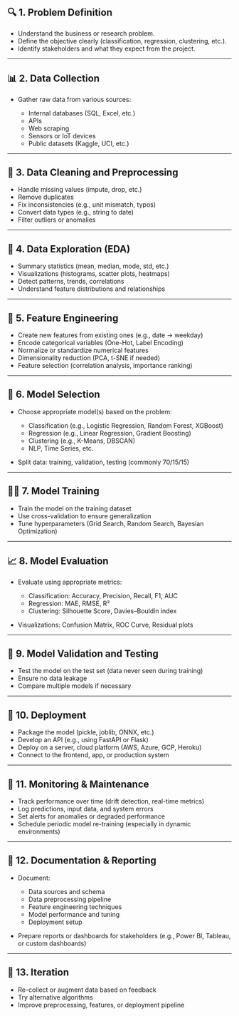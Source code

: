 

## 🔍 1. **Problem Definition**

* Understand the business or research problem.
* Define the objective clearly (classification, regression, clustering, etc.).
* Identify stakeholders and what they expect from the project.

---

## 📊 2. **Data Collection**

* Gather raw data from various sources:

  * Internal databases (SQL, Excel, etc.)
  * APIs
  * Web scraping
  * Sensors or IoT devices
  * Public datasets (Kaggle, UCI, etc.)

---

## 🧹 3. **Data Cleaning and Preprocessing**

* Handle missing values (impute, drop, etc.)
* Remove duplicates
* Fix inconsistencies (e.g., unit mismatch, typos)
* Convert data types (e.g., string to date)
* Filter outliers or anomalies

---

## 📐 4. **Data Exploration (EDA)**

* Summary statistics (mean, median, mode, std, etc.)
* Visualizations (histograms, scatter plots, heatmaps)
* Detect patterns, trends, correlations
* Understand feature distributions and relationships

---

## 🔧 5. **Feature Engineering**

* Create new features from existing ones (e.g., date → weekday)
* Encode categorical variables (One-Hot, Label Encoding)
* Normalize or standardize numerical features
* Dimensionality reduction (PCA, t-SNE if needed)
* Feature selection (correlation analysis, importance ranking)

---

## 🤖 6. **Model Selection**

* Choose appropriate model(s) based on the problem:

  * Classification (e.g., Logistic Regression, Random Forest, XGBoost)
  * Regression (e.g., Linear Regression, Gradient Boosting)
  * Clustering (e.g., K-Means, DBSCAN)
  * NLP, Time Series, etc.
* Split data: training, validation, testing (commonly 70/15/15)

---

## 🏋️‍♂️ 7. **Model Training**

* Train the model on the training dataset
* Use cross-validation to ensure generalization
* Tune hyperparameters (Grid Search, Random Search, Bayesian Optimization)

---

## 📈 8. **Model Evaluation**

* Evaluate using appropriate metrics:

  * Classification: Accuracy, Precision, Recall, F1, AUC
  * Regression: MAE, RMSE, R²
  * Clustering: Silhouette Score, Davies–Bouldin index
* Visualizations: Confusion Matrix, ROC Curve, Residual plots

---

## 🧪 9. **Model Validation and Testing**

* Test the model on the test set (data never seen during training)
* Ensure no data leakage
* Compare multiple models if necessary

---

## 🚀 10. **Deployment**

* Package the model (pickle, joblib, ONNX, etc.)
* Develop an API (e.g., using FastAPI or Flask)
* Deploy on a server, cloud platform (AWS, Azure, GCP, Heroku)
* Connect to the frontend, app, or production system

---

## 📡 11. **Monitoring & Maintenance**

* Track performance over time (drift detection, real-time metrics)
* Log predictions, input data, and system errors
* Set alerts for anomalies or degraded performance
* Schedule periodic model re-training (especially in dynamic environments)

---

## 📄 12. **Documentation & Reporting**

* Document:

  * Data sources and schema
  * Data preprocessing pipeline
  * Feature engineering techniques
  * Model performance and tuning
  * Deployment setup
* Prepare reports or dashboards for stakeholders (e.g., Power BI, Tableau, or custom dashboards)

---

## 🔁 13. **Iteration**

* Re-collect or augment data based on feedback
* Try alternative algorithms
* Improve preprocessing, features, or deployment pipeline

